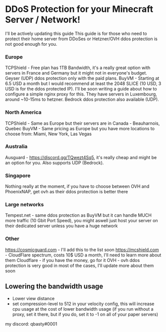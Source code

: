 # DDoS Protection for your Minecraft Server / Network!

I'll be actively updating this guide
This guide is for those who need to protect their home server from DDoSes or Hetzner/OVH ddos protection is not good enough for you.

### Europe
TCPShield - Free plan has 1TB Bandwidth, it's a really great option with servers in France and Germany but it might not in everyone's budget. Geyser (UDP) ddos protection only with the paid plans.
BuyVM - Starting at 6.5 USD a month but I would recommend at least the 2048 SLICE (10 USD, 3 USD is for the ddos protected IP). I'll be soon writing a guide about how to configure a simple nginx proxy for this. They have servers in Luxembourg, around ~10-15ms to hetzner. Bedrock ddos protection also available (UDP).

### North America
TCPShield - Same as Europe but their servers are in Canada - Beauharnois, Quebec
BuyVM - Same pricing as Europe but you have more locations to choose from: Miami, New York, Las Vegas

### Australia
Ausguard - https://discord.gg/TQwezt4Sq5, it's really cheap and might be an option for you. Also supports UDP (Bedrock).

### Singapore
Nothing really at the moment, if you have to choose between OVH and PhoenixNAP, get ovh as their ddos protection is better there

### Large networks
Tempest.net - same ddos protection as BuyVM but it can handle MUCH more traffic (10 Gbit Port Speed), you might aswell just host your server on their dedicated server unless you have a huge network

### Other
https://cosmicguard.com - I'll add this to the list soon
https://mcshield.com - CloudFlare spectrum, costs 10$ USD a month, I'll need to learn more about them
Cloudflare - if you have the money, go for it
OVH - ovh ddos protection is very good in most of the cases, I'll update more about them soon

## Lowering the bandwidth usage
- Lower view distance
- set compression-level to 512 in your velocity config, this will increase cpu usage at the cost of lower bandwidth usage (if you run without a proxy, set it there, but if you do, set it to -1 on all of your paper servers)

my discord: qbasty#0001
